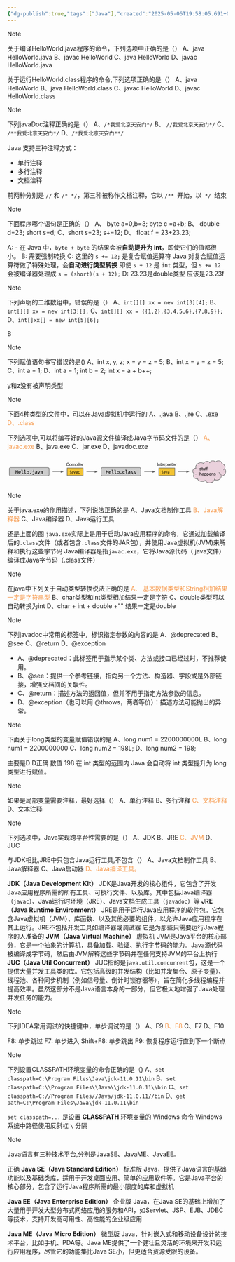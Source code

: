 ```yaml
---
{"dg-publish":true,"tags":["Java"],"created":"2025-05-06T19:58:05.691+08:00","updated":"2025-05-06T21:34:20.468+08:00","permalink":"/high-language/Java/Java基础选择/","dgPassFrontmatter":true,"noteIcon":""}
---
```



> [!note]
> 关于编译HelloWorld.java程序的命令，下列选项中正确的是（）
> A、java HelloWorld.java
> B、javac HelloWorld
> C、java HelloWorld
> D、javac HelloWorld.java
> 
> 关于运行HelloWorld.class程序的命令,下列选项正确的是（）
A、java HelloWorld
B、java HelloWorld.class
C、javac HelloWorld
D、javac HelloWorld.class


> [!note]
> 下列javaDoc注释正确的是（）
> A、`/*我爱北京天安门*/`
> B、 `//我爱北京天安门*/`
> C、 `/**我爱北京天安门*/`
> D、`/*我爱北京天安门**/`
> 

Java 支持三种注释方式：
- 单行注释
- 多行注释
- 文档注释

前两种分别是 `//` 和 `/* */`，第三种被称作文档注释，它以 `/** `开始，以` */ `结束

> [!note]
> 下面程序哪个语句是正确的（） 
> A、 byte a=0,b=3; byte c =a+b; 
> B、 double d=23; short s=d; 
> C、short s=23; s+=12; 
> D、 float f = 23+23.23;

A: - 在 Java 中，`byte + byte` 的结果会被**自动提升为 int**，即使它们的值都很小。
B: 需要强制转换
C: 这里的 `s += 12;` 是复合赋值运算符 Java 对复合赋值运算符做了特殊处理，会**自动进行类型转换** 即使 `s + 12` 是 `int` 类型，但 `s += 12` 会被编译器处理成 `s = (short)(s + 12);`
D: 23.23是double类型 应该是23.23f



> [!note]
> 下列声明的二维数组中，错误的是（）
> A、`int[][] xx = new int[3][4];`
> B、`int[][] xx = new int[3][];`
> C、`int[][] xx = {{1,2},{3,4,5,6},{7,8,9}};`
D、`int[]xx[] = new int[5][6];`

B

> [!note]
> 下列赋值语句书写错误的是()
> A、int x, y, z; x = y = z = 5;
> B、int x = y = z = 5;
> C、int a = 1;
> D、int a = 1; int b = 2; int x = a + b++;

y和z没有被声明类型


> [!note]
> 下面4种类型的文件中，可以在Java虚拟机中运行的
> A、.java
> B、.jre
> C、.exe
> <font color="#f79646">D、.class</font>
> 
> 下列选项中,可以将编写好的Java源文件编译成Java字节码文件的是（）
> <font color="#f79646">A、javac.exe</font>
> B、java.exe
> C、jar.exe
> D、javadoc.exe

<svg id="Layer_1" data-name="Layer 1" xmlns="http://www.w3.org/2000/svg" xmlns:xlink="http://www.w3.org/1999/xlink" viewBox="0 0 960 127"><defs><style>.cls-1,.cls-4{fill:none;}.cls-2{clip-path:url(#clip-path);}.cls-3{fill:#ccc;}.cls-4,.cls-5{stroke:#666;stroke-width:2px;}.cls-4{stroke-linejoin:round;}.cls-5{fill:#666;stroke-miterlimit:10;}.cls-6{fill:#f1c232;}.cls-7{fill:#ead1dc;}.cls-8{fill-opacity:0;}</style><clipPath id="clip-path"><rect class="cls-1" y="-152" width="960" height="540"/></clipPath></defs><title>compilation_figure</title><g class="cls-2"><path class="cls-3" d="M8.76,53.22h0a6,6,0,0,1,6-6H176a6,6,0,0,1,6,6V77.34a6,6,0,0,1-6,6H14.79a6,6,0,0,1-6-6Z"/><path class="cls-4" d="M8.76,53.22h0a6,6,0,0,1,6-6H176a6,6,0,0,1,6,6V77.34a6,6,0,0,1-6,6H14.79a6,6,0,0,1-6-6Z"/><path d="M44.34,59h2V73.82h-2V66.91H38.43v6.91h-2V59h2v6.27h5.91Zm9.27,3.45a4.34,4.34,0,0,1,3.47,1.41,6.32,6.32,0,0,1,1.23,4.27v.69h-8a3.74,3.74,0,0,0,1.14,2.64,4.2,4.2,0,0,0,2.86.89,8.79,8.79,0,0,0,1.8-.16,5,5,0,0,0,1.14-.37l.27,1.69a6.2,6.2,0,0,1-1.3.41,9.31,9.31,0,0,1-2.11.22,6.83,6.83,0,0,1-2.55-.44,5,5,0,0,1-2.89-3,7.32,7.32,0,0,1-.36-2.33,6.71,6.71,0,0,1,.45-2.58A5.53,5.53,0,0,1,50,63.87a4.9,4.9,0,0,1,1.69-1.09A5.33,5.33,0,0,1,53.61,62.41Zm2.69,4.77a3.23,3.23,0,0,0-.75-2.25,2.5,2.5,0,0,0-2-.83,2.89,2.89,0,0,0-1.25.27,3.33,3.33,0,0,0-1,.7,3.15,3.15,0,0,0-.64,1,4.31,4.31,0,0,0-.31,1.13Zm11.2,6.91a4.74,4.74,0,0,1-1.75-.28,2.52,2.52,0,0,1-1.11-.87,3.74,3.74,0,0,1-.58-1.42,11.19,11.19,0,0,1-.16-2V59H60.68V57.31h5.19V69.52A7,7,0,0,0,66,70.9a2.42,2.42,0,0,0,.33.84,1.23,1.23,0,0,0,.56.45,2.63,2.63,0,0,0,.8.11,5,5,0,0,0,1.28-.16,4.11,4.11,0,0,0,1-.37l.28,1.69-.41.19-.62.19a5.41,5.41,0,0,1-.78.17A4.8,4.8,0,0,1,67.5,74.09Zm12,0a4.74,4.74,0,0,1-1.75-.28,2.52,2.52,0,0,1-1.11-.87,3.74,3.74,0,0,1-.58-1.42,11.19,11.19,0,0,1-.16-2V59H72.68V57.31h5.19V69.52A7,7,0,0,0,78,70.9a2.42,2.42,0,0,0,.33.84,1.23,1.23,0,0,0,.56.45,2.63,2.63,0,0,0,.8.11,5,5,0,0,0,1.28-.16,4.11,4.11,0,0,0,1-.37l.28,1.69-.41.19-.62.19a5.41,5.41,0,0,1-.78.17A4.8,4.8,0,0,1,79.5,74.09Zm14.94-5.83a7.24,7.24,0,0,1-.37,2.39,5.52,5.52,0,0,1-1,1.83,4.66,4.66,0,0,1-1.61,1.19,4.93,4.93,0,0,1-2,.42,4.75,4.75,0,0,1-2-.42,4.7,4.7,0,0,1-1.59-1.19,5.52,5.52,0,0,1-1-1.83,7.86,7.86,0,0,1,0-4.8,5.32,5.32,0,0,1,1-1.83,4.7,4.7,0,0,1,1.59-1.19,4.75,4.75,0,0,1,2-.42,4.93,4.93,0,0,1,2,.42A4.66,4.66,0,0,1,93,64a5.32,5.32,0,0,1,1,1.83A7.29,7.29,0,0,1,94.43,68.26Zm-2,0a4.86,4.86,0,0,0-.81-3,2.62,2.62,0,0,0-2.22-1.09,2.57,2.57,0,0,0-2.17,1.09,5.93,5.93,0,0,0,0,5.94,2.57,2.57,0,0,0,2.17,1.09,2.62,2.62,0,0,0,2.22-1.09A4.85,4.85,0,0,0,92.39,68.26Zm10.78,4a1.85,1.85,0,0,1-.48,1.27,1.61,1.61,0,0,1-1.27.55,1.66,1.66,0,0,1-1.31-.55,1.89,1.89,0,0,1-.47-1.27,1.93,1.93,0,0,1,.47-1.3,1.64,1.64,0,0,1,1.31-.56,1.59,1.59,0,0,1,1.27.56A1.89,1.89,0,0,1,103.17,72.29ZM114.78,61a1.5,1.5,0,0,1-1.08-.44,1.55,1.55,0,0,1-.45-1.17,1.52,1.52,0,0,1,.45-1.17,1.57,1.57,0,0,1,2.17,0,1.55,1.55,0,0,1,.44,1.17,1.58,1.58,0,0,1-.44,1.17A1.48,1.48,0,0,1,114.78,61Zm-4.66,3.38V62.68h6.48v11a5.14,5.14,0,0,1-.33,2A3.54,3.54,0,0,1,115.4,77a3.14,3.14,0,0,1-1.23.72,5,5,0,0,1-1.5.22,9.39,9.39,0,0,1-1.84-.19,6.6,6.6,0,0,1-1.73-.61l.59-1.67a8.81,8.81,0,0,0,1.34.48,5.27,5.27,0,0,0,1.41.2,2.45,2.45,0,0,0,1.58-.5,2.3,2.3,0,0,0,.63-1.89V64.34Zm15.39,8.06q.73,0,1.33,0t1-.11V68.93a4.61,4.61,0,0,0-.92-.19,8.06,8.06,0,0,0-1.14-.08,6.19,6.19,0,0,0-1.08.09,2.83,2.83,0,0,0-.94.3,1.85,1.85,0,0,0-.67.56,1.36,1.36,0,0,0-.27.86,1.6,1.6,0,0,0,.73,1.52A4.11,4.11,0,0,0,125.51,72.4Zm-.2-10a6.08,6.08,0,0,1,2.09.31,3.54,3.54,0,0,1,1.39.88,3,3,0,0,1,.75,1.34,6.36,6.36,0,0,1,.22,1.72v7l-1.84.28a15.71,15.71,0,0,1-2.34.17,10.11,10.11,0,0,1-1.78-.16,4.69,4.69,0,0,1-1.53-.55,3.1,3.1,0,0,1-1.08-1.09,3.52,3.52,0,0,1-.41-1.78,2.92,2.92,0,0,1,.42-1.61,3.33,3.33,0,0,1,1.08-1.08,4.55,4.55,0,0,1,1.5-.58,8.11,8.11,0,0,1,1.73-.19,10,10,0,0,1,2.3.27v-.56a4.25,4.25,0,0,0-.11-1,2.12,2.12,0,0,0-.41-.84,2,2,0,0,0-.81-.61,3.23,3.23,0,0,0-1.33-.23,10.33,10.33,0,0,0-1.81.14,6.94,6.94,0,0,0-1.17.3l-.23-1.64a5.41,5.41,0,0,1,1.34-.33A12.56,12.56,0,0,1,125.31,62.41Zm17.36.27q-.44,1.56-1,3.06t-1.12,2.94q-.58,1.42-1.19,2.72t-1.14,2.42h-1.8q-1.14-2.25-2.3-5.12t-2-6h2.16q.3,1.06.66,2.23t.78,2.36q.42,1.17.83,2.27t.83,2q.42-.86.86-2t.87-2.27q.44-1.19.83-2.36t.69-2.23Zm6.84,9.72q.73,0,1.33,0t1-.11V68.93a4.61,4.61,0,0,0-.92-.19,8.06,8.06,0,0,0-1.14-.08,6.19,6.19,0,0,0-1.08.09,2.83,2.83,0,0,0-.94.3,1.85,1.85,0,0,0-.67.56,1.36,1.36,0,0,0-.27.86,1.6,1.6,0,0,0,.73,1.52A4.11,4.11,0,0,0,149.51,72.4Zm-.2-10a6.08,6.08,0,0,1,2.09.31,3.54,3.54,0,0,1,1.39.88,3,3,0,0,1,.75,1.34,6.36,6.36,0,0,1,.22,1.72v7l-1.84.28a15.71,15.71,0,0,1-2.34.17,10.11,10.11,0,0,1-1.78-.16,4.69,4.69,0,0,1-1.53-.55,3.1,3.1,0,0,1-1.08-1.09,3.52,3.52,0,0,1-.41-1.78,2.92,2.92,0,0,1,.42-1.61,3.33,3.33,0,0,1,1.08-1.08,4.55,4.55,0,0,1,1.5-.58,8.11,8.11,0,0,1,1.73-.19,10,10,0,0,1,2.3.27v-.56a4.25,4.25,0,0,0-.11-1,2.12,2.12,0,0,0-.41-.84,2,2,0,0,0-.81-.61,3.23,3.23,0,0,0-1.33-.23,10.33,10.33,0,0,0-1.81.14,6.94,6.94,0,0,0-1.17.3l-.23-1.64a5.41,5.41,0,0,1,1.34-.33A12.56,12.56,0,0,1,149.31,62.41Z"/><path class="cls-3" d="M408.46,53.22h0a6,6,0,0,1,6-6h161.2a6,6,0,0,1,6,6V77.34a6,6,0,0,1-6,6H414.49a6,6,0,0,1-6-6Z"/><path class="cls-4" d="M408.46,53.22h0a6,6,0,0,1,6-6h161.2a6,6,0,0,1,6,6V77.34a6,6,0,0,1-6,6H414.49a6,6,0,0,1-6-6Z"/><path d="M438,59h2V73.82h-2V66.91h-5.91v6.91h-2V59h2v6.27H438Zm9.27,3.45a4.34,4.34,0,0,1,3.47,1.41A6.32,6.32,0,0,1,452,68.09v.69h-8a3.74,3.74,0,0,0,1.14,2.64,4.2,4.2,0,0,0,2.86.89,8.79,8.79,0,0,0,1.8-.16,5,5,0,0,0,1.14-.37l.27,1.69a6.2,6.2,0,0,1-1.3.41,9.31,9.31,0,0,1-2.11.22,6.83,6.83,0,0,1-2.55-.44,5,5,0,0,1-2.89-3,7.32,7.32,0,0,1-.36-2.33,6.71,6.71,0,0,1,.45-2.58,5.53,5.53,0,0,1,1.2-1.83,4.9,4.9,0,0,1,1.69-1.09A5.33,5.33,0,0,1,447.31,62.41ZM450,67.18a3.23,3.23,0,0,0-.75-2.25,2.5,2.5,0,0,0-2-.83,2.89,2.89,0,0,0-1.25.27,3.33,3.33,0,0,0-1,.7,3.15,3.15,0,0,0-.64,1,4.31,4.31,0,0,0-.31,1.13Zm11.2,6.91a4.74,4.74,0,0,1-1.75-.28,2.52,2.52,0,0,1-1.11-.87,3.74,3.74,0,0,1-.58-1.42,11.2,11.2,0,0,1-.16-2V59h-3.22V57.31h5.19V69.52a7,7,0,0,0,.11,1.38,2.42,2.42,0,0,0,.33.84,1.23,1.23,0,0,0,.56.45,2.63,2.63,0,0,0,.8.11,5,5,0,0,0,1.28-.16,4.11,4.11,0,0,0,1-.37l.28,1.69-.41.19-.62.19a5.41,5.41,0,0,1-.78.17A4.8,4.8,0,0,1,461.2,74.09Zm12,0a4.74,4.74,0,0,1-1.75-.28,2.52,2.52,0,0,1-1.11-.87,3.74,3.74,0,0,1-.58-1.42,11.19,11.19,0,0,1-.16-2V59h-3.22V57.31h5.19V69.52a7,7,0,0,0,.11,1.38,2.42,2.42,0,0,0,.33.84,1.23,1.23,0,0,0,.56.45,2.63,2.63,0,0,0,.8.11,5,5,0,0,0,1.28-.16,4.11,4.11,0,0,0,1-.37l.28,1.69-.41.19-.62.19a5.41,5.41,0,0,1-.78.17A4.8,4.8,0,0,1,473.2,74.09Zm14.94-5.83a7.24,7.24,0,0,1-.37,2.39,5.52,5.52,0,0,1-1,1.83,4.66,4.66,0,0,1-1.61,1.19,4.93,4.93,0,0,1-2,.42,4.75,4.75,0,0,1-2-.42,4.7,4.7,0,0,1-1.59-1.19,5.52,5.52,0,0,1-1-1.83,7.86,7.86,0,0,1,0-4.8,5.32,5.32,0,0,1,1-1.83,4.7,4.7,0,0,1,1.59-1.19,4.75,4.75,0,0,1,2-.42,4.93,4.93,0,0,1,2,.42A4.66,4.66,0,0,1,486.71,64a5.32,5.32,0,0,1,1,1.83A7.29,7.29,0,0,1,488.14,68.26Zm-2,0a4.86,4.86,0,0,0-.81-3,2.62,2.62,0,0,0-2.22-1.09,2.57,2.57,0,0,0-2.17,1.09,5.93,5.93,0,0,0,0,5.94,2.57,2.57,0,0,0,2.17,1.09,2.62,2.62,0,0,0,2.22-1.09A4.85,4.85,0,0,0,486.09,68.26Zm10.78,4a1.85,1.85,0,0,1-.48,1.27,1.61,1.61,0,0,1-1.27.55,1.66,1.66,0,0,1-1.31-.55,1.89,1.89,0,0,1-.47-1.27,1.93,1.93,0,0,1,.47-1.3,1.64,1.64,0,0,1,1.31-.56,1.59,1.59,0,0,1,1.27.56A1.89,1.89,0,0,1,496.87,72.29Zm5.39-4a6.41,6.41,0,0,1,.48-2.61,5.05,5.05,0,0,1,1.31-1.83,5.47,5.47,0,0,1,2-1.06,7.81,7.81,0,0,1,2.39-.36,11.94,11.94,0,0,1,1.63.11,9.7,9.7,0,0,1,1.72.41l-.45,1.7a6.37,6.37,0,0,0-1.45-.37,11.22,11.22,0,0,0-1.33-.08,5.58,5.58,0,0,0-1.64.23,3.36,3.36,0,0,0-1.33.72,3.49,3.49,0,0,0-.91,1.27,5.51,5.51,0,0,0,0,3.7,3.39,3.39,0,0,0,.88,1.25,3.63,3.63,0,0,0,1.34.72,6.24,6.24,0,0,0,1.77.23,13.31,13.31,0,0,0,1.47-.08,8.1,8.1,0,0,0,1.55-.37l.3,1.66a8.33,8.33,0,0,1-1.72.44,11.53,11.53,0,0,1-1.86.14,7.77,7.77,0,0,1-2.47-.37,5.54,5.54,0,0,1-1.92-1.09,5,5,0,0,1-1.25-1.81A6.78,6.78,0,0,1,502.26,68.27Zm18.94,5.81a4.74,4.74,0,0,1-1.75-.28,2.52,2.52,0,0,1-1.11-.87,3.74,3.74,0,0,1-.58-1.42,11.19,11.19,0,0,1-.16-2V59h-3.22V57.31h5.19V69.52a7,7,0,0,0,.11,1.38,2.42,2.42,0,0,0,.33.84,1.23,1.23,0,0,0,.56.45,2.63,2.63,0,0,0,.8.11,5,5,0,0,0,1.28-.16,4.11,4.11,0,0,0,1-.37l.28,1.69-.41.19-.62.19a5.41,5.41,0,0,1-.78.17A4.8,4.8,0,0,1,521.2,74.09Zm10-1.69q.73,0,1.33,0t1-.11V68.93a4.61,4.61,0,0,0-.92-.19,8.06,8.06,0,0,0-1.14-.08,6.19,6.19,0,0,0-1.08.09,2.83,2.83,0,0,0-.94.3,1.85,1.85,0,0,0-.67.56,1.36,1.36,0,0,0-.27.86,1.6,1.6,0,0,0,.73,1.52A4.11,4.11,0,0,0,531.21,72.4Zm-.2-10a6.08,6.08,0,0,1,2.09.31,3.54,3.54,0,0,1,1.39.88,3,3,0,0,1,.75,1.34,6.36,6.36,0,0,1,.22,1.72v7l-1.84.28a15.71,15.71,0,0,1-2.34.17,10.11,10.11,0,0,1-1.78-.16,4.69,4.69,0,0,1-1.53-.55,3.1,3.1,0,0,1-1.08-1.09,3.52,3.52,0,0,1-.41-1.78,2.92,2.92,0,0,1,.42-1.61A3.33,3.33,0,0,1,528,67.82a4.55,4.55,0,0,1,1.5-.58,8.11,8.11,0,0,1,1.73-.19,10,10,0,0,1,2.3.27v-.56a4.25,4.25,0,0,0-.11-1,2.12,2.12,0,0,0-.41-.84,2,2,0,0,0-.81-.61,3.23,3.23,0,0,0-1.33-.23,10.33,10.33,0,0,0-1.81.14,6.94,6.94,0,0,0-1.17.3l-.23-1.64a5.41,5.41,0,0,1,1.34-.33A12.56,12.56,0,0,1,531,62.41ZM545.51,71a1.17,1.17,0,0,0-.5-1,4.49,4.49,0,0,0-1.22-.67q-.73-.3-1.59-.56a9.19,9.19,0,0,1-1.59-.69,4.34,4.34,0,0,1-1.23-1,2.43,2.43,0,0,1-.48-1.56A2.81,2.81,0,0,1,540,63.32a5.31,5.31,0,0,1,3.42-.91,13.05,13.05,0,0,1,1.88.14,9.56,9.56,0,0,1,1.67.34l-.36,1.78a3.86,3.86,0,0,0-.53-.2,5.49,5.49,0,0,0-.77-.19,7.48,7.48,0,0,0-.92-.14q-.48,0-.94,0-2.59,0-2.59,1.42a1,1,0,0,0,.48.84,6.46,6.46,0,0,0,1.23.64l1.61.59a9,9,0,0,1,1.61.73,4.15,4.15,0,0,1,1.23,1,2.36,2.36,0,0,1,.5,1.55,2.69,2.69,0,0,1-1.19,2.34,6.55,6.55,0,0,1-3.72.83,10.28,10.28,0,0,1-2.11-.2,9.07,9.07,0,0,1-1.83-.56l.39-1.8a12.21,12.21,0,0,0,1.77.63,7.56,7.56,0,0,0,2,.25Q545.51,72.4,545.51,71Zm12,0a1.17,1.17,0,0,0-.5-1,4.48,4.48,0,0,0-1.22-.67q-.73-.3-1.59-.56a9.19,9.19,0,0,1-1.59-.69,4.34,4.34,0,0,1-1.23-1,2.43,2.43,0,0,1-.48-1.56A2.81,2.81,0,0,1,552,63.32a5.31,5.31,0,0,1,3.42-.91,13.05,13.05,0,0,1,1.88.14,9.56,9.56,0,0,1,1.67.34l-.36,1.78a3.86,3.86,0,0,0-.53-.2,5.49,5.49,0,0,0-.77-.19,7.48,7.48,0,0,0-.92-.14q-.48,0-.94,0-2.59,0-2.59,1.42a1,1,0,0,0,.48.84,6.46,6.46,0,0,0,1.23.64l1.61.59a9,9,0,0,1,1.61.73,4.15,4.15,0,0,1,1.23,1,2.36,2.36,0,0,1,.5,1.55,2.69,2.69,0,0,1-1.19,2.34,6.55,6.55,0,0,1-3.72.83,10.28,10.28,0,0,1-2.11-.2,9.07,9.07,0,0,1-1.83-.56l.39-1.8a12.21,12.21,0,0,0,1.77.63,7.56,7.56,0,0,0,2,.25Q557.51,72.4,557.51,71Z"/><path class="cls-4" d="M197,65.28h36.57"/><path class="cls-5" d="M233.59,68.58l9.08-3.3L233.59,62Z"/><path class="cls-6" d="M260.59,49.14h69.29V81.42H260.59Z"/><path class="cls-4" d="M260.59,49.14h69.29V81.42H260.59Z"/><path d="M275.45,62a1.2,1.2,0,0,1-.86-.34,1.22,1.22,0,0,1-.36-.92,1.24,1.24,0,0,1,.36-.94,1.2,1.2,0,0,1,.86-.34,1.15,1.15,0,0,1,.84.34,1.24,1.24,0,0,1,.36.94,1.22,1.22,0,0,1-.36.92A1.15,1.15,0,0,1,275.45,62Zm-3.69,2.69V63.39h5.13v8.72a4,4,0,0,1-.27,1.55,2.64,2.64,0,0,1-.69,1,2.42,2.42,0,0,1-1,.58,3.89,3.89,0,0,1-1.17.17,7,7,0,0,1-1.47-.16,6.3,6.3,0,0,1-1.37-.47l.48-1.34a5.61,5.61,0,0,0,1,.39,3.89,3.89,0,0,0,1.11.17,1.93,1.93,0,0,0,1.25-.39,1.85,1.85,0,0,0,.5-1.52V64.7Zm12,6.38q.59,0,1,0l.78-.09V68.33a4.19,4.19,0,0,0-.73-.14,6.2,6.2,0,0,0-.91-.06,5.86,5.86,0,0,0-.86.06,2.34,2.34,0,0,0-.73.23,1.5,1.5,0,0,0-.53.45,1.1,1.1,0,0,0-.2.69,1.25,1.25,0,0,0,.58,1.19A3.17,3.17,0,0,0,283.76,71.08Zm-.16-7.91a4.83,4.83,0,0,1,1.67.25,2.75,2.75,0,0,1,1.08.69,2.43,2.43,0,0,1,.59,1.06,5.18,5.18,0,0,1,.17,1.38V72l-1.45.22a11.8,11.8,0,0,1-1.84.14,7.84,7.84,0,0,1-1.41-.12,3.45,3.45,0,0,1-1.22-.42,2.56,2.56,0,0,1-.86-.87,2.81,2.81,0,0,1-.31-1.41,2.31,2.31,0,0,1,.33-1.27,2.66,2.66,0,0,1,.84-.86,3.72,3.72,0,0,1,1.2-.47,6.62,6.62,0,0,1,1.36-.14,8.2,8.2,0,0,1,1.83.2v-.44a3,3,0,0,0-.09-.75,1.5,1.5,0,0,0-.33-.67,1.52,1.52,0,0,0-.64-.48,2.51,2.51,0,0,0-1-.19,8.14,8.14,0,0,0-1.42.11,7.11,7.11,0,0,0-.94.22l-.19-1.28a4.09,4.09,0,0,1,1.08-.27A9.7,9.7,0,0,1,283.61,63.17Zm13.58.22q-.34,1.23-.78,2.42t-.91,2.33q-.45,1.13-.92,2.16t-.91,1.91h-1.44q-.89-1.78-1.81-4.06a49.82,49.82,0,0,1-1.61-4.75h1.72q.23.83.52,1.77t.63,1.86q.33.94.66,1.8t.66,1.55q.31-.69.66-1.55t.7-1.8q.34-.94.66-1.86t.55-1.77Zm5.23,7.69q.59,0,1,0l.78-.09V68.33a4.19,4.19,0,0,0-.73-.14,6.2,6.2,0,0,0-.91-.06,5.86,5.86,0,0,0-.86.06,2.34,2.34,0,0,0-.73.23,1.5,1.5,0,0,0-.53.45,1.1,1.1,0,0,0-.2.69,1.25,1.25,0,0,0,.58,1.19A3.17,3.17,0,0,0,302.42,71.08Zm-.16-7.91a4.83,4.83,0,0,1,1.67.25,2.75,2.75,0,0,1,1.08.69,2.43,2.43,0,0,1,.59,1.06,5.18,5.18,0,0,1,.17,1.38V72l-1.45.22a11.8,11.8,0,0,1-1.84.14,7.84,7.84,0,0,1-1.41-.12,3.45,3.45,0,0,1-1.22-.42A2.56,2.56,0,0,1,299,71a2.81,2.81,0,0,1-.31-1.41,2.31,2.31,0,0,1,.33-1.27,2.66,2.66,0,0,1,.84-.86,3.72,3.72,0,0,1,1.2-.47,6.62,6.62,0,0,1,1.36-.14,8.2,8.2,0,0,1,1.83.2v-.44a3,3,0,0,0-.09-.75,1.5,1.5,0,0,0-.33-.67,1.52,1.52,0,0,0-.64-.48,2.51,2.51,0,0,0-1-.19,8.14,8.14,0,0,0-1.42.11,7.11,7.11,0,0,0-.94.22l-.19-1.28a4.09,4.09,0,0,1,1.08-.27A9.7,9.7,0,0,1,302.26,63.17Zm5.58,4.64a5.14,5.14,0,0,1,.38-2.06,3.86,3.86,0,0,1,1-1.44,4.42,4.42,0,0,1,1.55-.86,6.3,6.3,0,0,1,1.91-.28,8.84,8.84,0,0,1,1.28.09,7.22,7.22,0,0,1,1.36.31L315,64.92a5.46,5.46,0,0,0-1.16-.28,7,7,0,0,0-1-.08,4.39,4.39,0,0,0-1.3.19,2.75,2.75,0,0,0-1.06.56,2.81,2.81,0,0,0-.7,1,4.27,4.27,0,0,0,0,2.92,2.7,2.7,0,0,0,.69,1,2.91,2.91,0,0,0,1.08.58,4.83,4.83,0,0,0,1.39.19,10.19,10.19,0,0,0,1.16-.06,5.69,5.69,0,0,0,1.23-.3l.22,1.31a6.06,6.06,0,0,1-1.34.34,9.46,9.46,0,0,1-1.48.11,6.46,6.46,0,0,1-2-.28,4.42,4.42,0,0,1-1.52-.86,4.06,4.06,0,0,1-1-1.44A5.49,5.49,0,0,1,307.84,67.81Z"/><path class="cls-4" d="M344.89,65.28h36.57"/><path class="cls-5" d="M381.46,68.58l9.08-3.3L381.46,62Z"/><path class="cls-4" d="M596.72,65.28h36.57"/><path class="cls-5" d="M633.29,68.58l9.08-3.3L633.29,62Z"/><path class="cls-6" d="M660.3,49.14h69.29V81.42H660.3Z"/><path class="cls-4" d="M660.3,49.14h69.29V81.42H660.3Z"/><path d="M675.15,62a1.2,1.2,0,0,1-.86-.34,1.22,1.22,0,0,1-.36-.92,1.24,1.24,0,0,1,.36-.94,1.2,1.2,0,0,1,.86-.34,1.15,1.15,0,0,1,.84.34,1.24,1.24,0,0,1,.36.94,1.22,1.22,0,0,1-.36.92A1.15,1.15,0,0,1,675.15,62Zm-3.69,2.69V63.39h5.13v8.72a4,4,0,0,1-.27,1.55,2.64,2.64,0,0,1-.69,1,2.42,2.42,0,0,1-1,.58,3.89,3.89,0,0,1-1.17.17,7,7,0,0,1-1.47-.16,6.3,6.3,0,0,1-1.37-.47l.48-1.34a5.61,5.61,0,0,0,1,.39,3.89,3.89,0,0,0,1.11.17,1.93,1.93,0,0,0,1.25-.39,1.85,1.85,0,0,0,.5-1.52V64.7Zm12,6.38q.59,0,1,0l.78-.09V68.33a4.19,4.19,0,0,0-.73-.14,6.2,6.2,0,0,0-.91-.06,5.86,5.86,0,0,0-.86.06,2.34,2.34,0,0,0-.73.23,1.5,1.5,0,0,0-.53.45,1.1,1.1,0,0,0-.2.69,1.25,1.25,0,0,0,.58,1.19A3.17,3.17,0,0,0,683.47,71.08Zm-.16-7.91a4.83,4.83,0,0,1,1.67.25,2.75,2.75,0,0,1,1.08.69,2.43,2.43,0,0,1,.59,1.06,5.18,5.18,0,0,1,.17,1.38V72l-1.45.22a11.8,11.8,0,0,1-1.84.14,7.84,7.84,0,0,1-1.41-.12,3.45,3.45,0,0,1-1.22-.42A2.56,2.56,0,0,1,680,71a2.81,2.81,0,0,1-.31-1.41,2.31,2.31,0,0,1,.33-1.27,2.66,2.66,0,0,1,.84-.86,3.72,3.72,0,0,1,1.2-.47,6.62,6.62,0,0,1,1.36-.14,8.2,8.2,0,0,1,1.83.2v-.44a3,3,0,0,0-.09-.75,1.5,1.5,0,0,0-.33-.67,1.52,1.52,0,0,0-.64-.48,2.51,2.51,0,0,0-1-.19,8.14,8.14,0,0,0-1.42.11,7.11,7.11,0,0,0-.94.22l-.19-1.28a4.09,4.09,0,0,1,1.08-.27A9.7,9.7,0,0,1,683.31,63.17Zm13.58.22q-.34,1.23-.78,2.42t-.91,2.33q-.45,1.13-.92,2.16t-.91,1.91h-1.44q-.89-1.78-1.81-4.06a49.82,49.82,0,0,1-1.61-4.75h1.72q.23.83.52,1.77t.63,1.86q.33.94.66,1.8t.66,1.55q.31-.69.66-1.55T694,67q.34-.94.66-1.86t.55-1.77Zm5.23,7.69q.59,0,1,0L704,71V68.33a4.19,4.19,0,0,0-.73-.14,6.2,6.2,0,0,0-.91-.06,5.86,5.86,0,0,0-.86.06,2.34,2.34,0,0,0-.73.23,1.5,1.5,0,0,0-.53.45,1.1,1.1,0,0,0-.2.69,1.25,1.25,0,0,0,.58,1.19A3.17,3.17,0,0,0,702.12,71.08ZM702,63.17a4.83,4.83,0,0,1,1.67.25,2.75,2.75,0,0,1,1.08.69,2.43,2.43,0,0,1,.59,1.06,5.18,5.18,0,0,1,.17,1.38V72l-1.45.22a11.8,11.8,0,0,1-1.84.14,7.84,7.84,0,0,1-1.41-.12,3.45,3.45,0,0,1-1.22-.42,2.56,2.56,0,0,1-.86-.87,2.81,2.81,0,0,1-.31-1.41,2.31,2.31,0,0,1,.33-1.27,2.66,2.66,0,0,1,.84-.86,3.72,3.72,0,0,1,1.2-.47,6.62,6.62,0,0,1,1.36-.14A8.2,8.2,0,0,1,704,67v-.44a3,3,0,0,0-.09-.75,1.5,1.5,0,0,0-.33-.67,1.52,1.52,0,0,0-.64-.48,2.51,2.51,0,0,0-1-.19,8.14,8.14,0,0,0-1.42.11,7.11,7.11,0,0,0-.94.22l-.19-1.28a4.09,4.09,0,0,1,1.08-.27A9.7,9.7,0,0,1,702,63.17Z"/><path class="cls-4" d="M744.59,65.28h36.57"/><path class="cls-5" d="M781.16,68.58l9.08-3.3L781.16,62Z"/><path class="cls-7" d="M821.08,49.21h0c-1.15-7.74,2.63-15.41,9.76-19.75a24.18,24.18,0,0,1,23.71-.63h0a17.68,17.68,0,0,1,12.92-8.39,18.73,18.73,0,0,1,15.07,4.45h0a14.52,14.52,0,0,1,11.57-7.26A15.08,15.08,0,0,1,907,22.79h0a17.06,17.06,0,0,1,16.45-4.68,15.27,15.27,0,0,1,11.66,11.56h0a17.38,17.38,0,0,1,11.26,8.57,14.92,14.92,0,0,1,.33,13.4h0a19,19,0,0,1,3,20.21A22.21,22.21,0,0,1,932,84.4a17.33,17.33,0,0,1-9.93,15.18,20.75,20.75,0,0,1-19.37-.49c-2.51,7.58-9.56,13.16-18.11,14.32a23.24,23.24,0,0,1-21.88-8.87,27.6,27.6,0,0,1-19.61,2.59,25.41,25.41,0,0,1-15.75-11h0A14.81,14.81,0,0,1,812.82,89a12.26,12.26,0,0,1,2.35-14.92h0a12.82,12.82,0,0,1-6.79-14.2c1.32-5.58,6.4-9.76,12.59-10.34Z"/><path class="cls-8" d="M815.16,74.06h0a15.44,15.44,0,0,0,8.39,1.77m3.84,20.28a15.6,15.6,0,0,0,3.67-.85m31.69,9.28a19.94,19.94,0,0,1-2.21-3.87m42.21-1.58h0a19,19,0,0,0,.88-4.24M932,84.4c.06-6.74-4.13-12.91-10.77-15.86m25.39-16.91a16.34,16.34,0,0,1-4.8,5.95m-6.8-27.91h0a13.39,13.39,0,0,1,.25,2.81M907,22.79h0a14.53,14.53,0,0,0-2.46,3.58m-22-1.47h0A12.48,12.48,0,0,0,881.35,28m-26.8.84h0a22.28,22.28,0,0,1,4.31,3M821.08,49.21h0a18.9,18.9,0,0,0,.75,3.15"/><path class="cls-4" d="M821.08,49.21h0c-1.15-7.74,2.63-15.41,9.76-19.75a24.18,24.18,0,0,1,23.71-.63h0a17.68,17.68,0,0,1,12.92-8.39,18.73,18.73,0,0,1,15.07,4.45h0a14.52,14.52,0,0,1,11.57-7.26A15.08,15.08,0,0,1,907,22.79h0a17.06,17.06,0,0,1,16.45-4.68,15.27,15.27,0,0,1,11.66,11.56h0a17.38,17.38,0,0,1,11.26,8.57,14.92,14.92,0,0,1,.33,13.4h0a19,19,0,0,1,3,20.21A22.21,22.21,0,0,1,932,84.4a17.33,17.33,0,0,1-9.93,15.18,20.75,20.75,0,0,1-19.37-.49c-2.51,7.58-9.56,13.16-18.11,14.32a23.24,23.24,0,0,1-21.88-8.87,27.6,27.6,0,0,1-19.61,2.59,25.41,25.41,0,0,1-15.75-11h0A14.81,14.81,0,0,1,812.82,89a12.26,12.26,0,0,1,2.35-14.92h0a12.82,12.82,0,0,1-6.79-14.2c1.32-5.58,6.4-9.76,12.59-10.34Z"/><path class="cls-4" d="M815.16,74.06h0a15.44,15.44,0,0,0,8.39,1.77m3.84,20.28a15.6,15.6,0,0,0,3.67-.85m31.69,9.28a19.94,19.94,0,0,1-2.21-3.87m42.21-1.58h0a19,19,0,0,0,.88-4.24M932,84.4c.06-6.74-4.13-12.91-10.77-15.86m25.39-16.91a16.34,16.34,0,0,1-4.8,5.95m-6.8-27.91h0a13.39,13.39,0,0,1,.25,2.81M907,22.79h0a14.53,14.53,0,0,0-2.46,3.58m-22-1.47h0A12.48,12.48,0,0,0,881.35,28m-26.8.84h0a22.28,22.28,0,0,1,4.31,3M821.08,49.21h0a18.9,18.9,0,0,0,.75,3.15"/><path d="M837.46,56l1.66-.27a2.35,2.35,0,0,0,.77,1.53,2.77,2.77,0,0,0,1.78.52,2.58,2.58,0,0,0,1.7-.47,1.39,1.39,0,0,0,.56-1.09,1,1,0,0,0-.48-.89,7.45,7.45,0,0,0-1.7-.56,17.27,17.27,0,0,1-2.56-.8A2.54,2.54,0,0,1,838,50.52a2.87,2.87,0,0,1,.83-.94,3.62,3.62,0,0,1,1.06-.48,4.94,4.94,0,0,1,1.44-.2,5.58,5.58,0,0,1,2,.34,2.64,2.64,0,0,1,1.28.91,3.42,3.42,0,0,1,.58,1.52l-1.62.22a1.73,1.73,0,0,0-.66-1.17,2.3,2.3,0,0,0-1.5-.44,2.65,2.65,0,0,0-1.64.39,1.09,1.09,0,0,0-.48.88,1,1,0,0,0,.2.59,1.45,1.45,0,0,0,.64.44q.25.09,1.47.44a21.27,21.27,0,0,1,2.47.77,2.37,2.37,0,0,1,1.5,2.31,2.86,2.86,0,0,1-.48,1.58,3.15,3.15,0,0,1-1.41,1.14,5.28,5.28,0,0,1-2.08.39,4.68,4.68,0,0,1-2.94-.8A3.73,3.73,0,0,1,837.46,56Zm13.66,1.44.23,1.48a6.52,6.52,0,0,1-1.27.14,2.9,2.9,0,0,1-1.41-.28,1.67,1.67,0,0,1-.7-.75,6.07,6.07,0,0,1-.2-2V50.43h-1.23V49.12h1.23V46.68l1.66-1v3.44h1.69v1.31h-1.69v5.75a3.28,3.28,0,0,0,.08.92.75.75,0,0,0,.3.33,1.11,1.11,0,0,0,.58.13A4.76,4.76,0,0,0,851.12,57.48Zm8,1.5V57.52A3.59,3.59,0,0,1,856,59.2a4.08,4.08,0,0,1-1.62-.33,2.85,2.85,0,0,1-1.12-.84,3.25,3.25,0,0,1-.52-1.23,9.34,9.34,0,0,1-.09-1.56V49.12h1.67v5.47a10.6,10.6,0,0,0,.09,1.77,1.72,1.72,0,0,0,.67,1,2.09,2.09,0,0,0,1.27.38,2.79,2.79,0,0,0,1.41-.37,2.13,2.13,0,0,0,.92-1,5.21,5.21,0,0,0,.28-1.94V49.12h1.67V59Zm4.33,0V50.43h-1.48V49.12h1.48v-1a4.68,4.68,0,0,1,.17-1.47,2,2,0,0,1,.84-1,3,3,0,0,1,1.7-.41,8.8,8.8,0,0,1,1.56.16l-.25,1.47a5.51,5.51,0,0,0-1-.09,1.45,1.45,0,0,0-1.08.33,1.72,1.72,0,0,0-.31,1.2v.91H867v1.31h-1.92V59Zm5.18,0V50.43h-1.48V49.12h1.48v-1a4.69,4.69,0,0,1,.17-1.47,2,2,0,0,1,.84-1,3.05,3.05,0,0,1,1.7-.41,8.8,8.8,0,0,1,1.56.16l-.25,1.47a5.51,5.51,0,0,0-1-.09,1.45,1.45,0,0,0-1.08.33,1.72,1.72,0,0,0-.31,1.2v.91h1.92v1.31h-1.92V59Z"/><path d="M838.13,81V67.38h1.67v4.88a3.73,3.73,0,0,1,3-1.36,3.87,3.87,0,0,1,1.89.44,2.46,2.46,0,0,1,1.16,1.19,5.34,5.34,0,0,1,.36,2.2V81h-1.67V74.73a2.53,2.53,0,0,0-.55-1.81,2,2,0,0,0-1.53-.58,2.7,2.7,0,0,0-1.41.39,2.15,2.15,0,0,0-.92,1,4.72,4.72,0,0,0-.28,1.81V81Zm16.81-1.22a6.32,6.32,0,0,1-1.8,1.13,5.35,5.35,0,0,1-1.84.31,3.61,3.61,0,0,1-2.48-.78,2.63,2.63,0,0,1-.87-2,2.72,2.72,0,0,1,1.19-2.28,4.09,4.09,0,0,1,1.2-.55,10,10,0,0,1,1.48-.25,16,16,0,0,0,3-.58v-.44a1.86,1.86,0,0,0-.47-1.44,2.81,2.81,0,0,0-1.91-.56,3,3,0,0,0-1.73.41,2.48,2.48,0,0,0-.83,1.47l-1.64-.23a4.2,4.2,0,0,1,.73-1.69,3.24,3.24,0,0,1,1.47-1,6.45,6.45,0,0,1,2.25-.36,5.87,5.87,0,0,1,2,.3,2.72,2.72,0,0,1,1.16.75,2.56,2.56,0,0,1,.52,1.14,8.27,8.27,0,0,1,.09,1.53v2.23a27.12,27.12,0,0,0,.09,3A3.56,3.56,0,0,0,857,81h-1.75A3.28,3.28,0,0,1,854.95,79.76ZM854.81,76a13,13,0,0,1-2.73.63,6,6,0,0,0-1.45.33,1.48,1.48,0,0,0-.66.55,1.43,1.43,0,0,0-.23.8,1.46,1.46,0,0,0,.5,1.13,2.23,2.23,0,0,0,1.48.44,3.45,3.45,0,0,0,1.72-.42,2.75,2.75,0,0,0,1.11-1.16,4.14,4.14,0,0,0,.27-1.67Zm4.08,8.72V71.12h1.53V72.4a3.71,3.71,0,0,1,1.2-1.12,3.38,3.38,0,0,1,1.64-.37,3.86,3.86,0,0,1,3.69,2.48,7,7,0,0,1,0,5.33,4.1,4.1,0,0,1-1.58,1.84,4.05,4.05,0,0,1-2.17.64,3.28,3.28,0,0,1-1.52-.34,3.5,3.5,0,0,1-1.08-.89v4.8Zm1.52-8.66a4.3,4.3,0,0,0,.77,2.81,2.38,2.38,0,0,0,3.77,0,4.45,4.45,0,0,0,.8-2.92,4.31,4.31,0,0,0-.78-2.81,2.31,2.31,0,0,0-1.84-.94,2.42,2.42,0,0,0-1.89,1A4.49,4.49,0,0,0,860.4,76.1Zm8.86,8.66V71.12h1.53V72.4a3.7,3.7,0,0,1,1.2-1.12,3.38,3.38,0,0,1,1.64-.37,3.86,3.86,0,0,1,3.69,2.48,7,7,0,0,1,0,5.33,4.1,4.1,0,0,1-1.58,1.84,4.05,4.05,0,0,1-2.17.64,3.28,3.28,0,0,1-1.52-.34,3.5,3.5,0,0,1-1.08-.89v4.8Zm1.52-8.66a4.3,4.3,0,0,0,.77,2.81,2.38,2.38,0,0,0,3.77,0,4.45,4.45,0,0,0,.8-2.92,4.31,4.31,0,0,0-.78-2.81,2.31,2.31,0,0,0-1.84-.94,2.42,2.42,0,0,0-1.89,1A4.49,4.49,0,0,0,870.78,76.1Zm15.61,1.7,1.72.22a4.23,4.23,0,0,1-1.52,2.34,5.12,5.12,0,0,1-6.23-.5,5.2,5.2,0,0,1-1.27-3.73,5.49,5.49,0,0,1,1.27-3.86,4.34,4.34,0,0,1,3.33-1.37,4.22,4.22,0,0,1,3.23,1.34,5.37,5.37,0,0,1,1.25,3.8q0,.14,0,.44h-7.34a3.77,3.77,0,0,0,.92,2.48,2.75,2.75,0,0,0,2.06.86,2.55,2.55,0,0,0,1.55-.47A3.25,3.25,0,0,0,886.39,77.81Zm-5.48-2.7h5.5a3.35,3.35,0,0,0-.62-1.86,2.56,2.56,0,0,0-2.08-1,2.66,2.66,0,0,0-1.94.78A3,3,0,0,0,880.9,75.1ZM890,81V71.12h1.5v1.41a3.56,3.56,0,0,1,3.14-1.62,4,4,0,0,1,1.64.33,2.41,2.41,0,0,1,1.11.84,3.24,3.24,0,0,1,.53,1.22,9.53,9.53,0,0,1,.09,1.63V81h-1.67V75a4.26,4.26,0,0,0-.2-1.52,1.54,1.54,0,0,0-.69-.81,2.25,2.25,0,0,0-1.17-.3,2.74,2.74,0,0,0-1.84.67,3.37,3.37,0,0,0-.77,2.58V81Zm9.7-2.94,1.66-.27a2.35,2.35,0,0,0,.77,1.53,2.77,2.77,0,0,0,1.78.52,2.58,2.58,0,0,0,1.7-.47,1.39,1.39,0,0,0,.56-1.09,1,1,0,0,0-.48-.89,7.45,7.45,0,0,0-1.7-.56,17.27,17.27,0,0,1-2.56-.8,2.54,2.54,0,0,1-1.14-3.48,2.87,2.87,0,0,1,.83-.94,3.62,3.62,0,0,1,1.06-.48,4.94,4.94,0,0,1,1.44-.2,5.58,5.58,0,0,1,2,.34,2.64,2.64,0,0,1,1.28.91,3.42,3.42,0,0,1,.58,1.52l-1.62.22a1.73,1.73,0,0,0-.66-1.17,2.3,2.3,0,0,0-1.5-.44,2.65,2.65,0,0,0-1.64.39,1.09,1.09,0,0,0-.48.88,1,1,0,0,0,.2.59,1.45,1.45,0,0,0,.64.44q.25.09,1.47.44a21.27,21.27,0,0,1,2.47.77,2.37,2.37,0,0,1,1.5,2.31,2.86,2.86,0,0,1-.48,1.58A3.15,3.15,0,0,1,906,80.81a5.28,5.28,0,0,1-2.08.39,4.68,4.68,0,0,1-2.94-.8A3.73,3.73,0,0,1,899.72,78Z"/><path class="cls-8" d="M247.45,13.56h95.69V45.84H247.45Z"/><path d="M267.62,35.71l1.8.45a6.09,6.09,0,0,1-2,3.39,5.63,5.63,0,0,1-3.59,1.16,6.48,6.48,0,0,1-3.58-.89,5.67,5.67,0,0,1-2.09-2.59,9.31,9.31,0,0,1-.72-3.66,8.12,8.12,0,0,1,.8-3.7,5.52,5.52,0,0,1,2.31-2.39,6.71,6.71,0,0,1,3.3-.83,5.55,5.55,0,0,1,3.44,1,5.35,5.35,0,0,1,1.94,2.91l-1.77.42A4.13,4.13,0,0,0,266,28.87a3.64,3.64,0,0,0-2.27-.69,4.44,4.44,0,0,0-2.62.75,4,4,0,0,0-1.48,2,8.2,8.2,0,0,0-.42,2.61,8.4,8.4,0,0,0,.5,3,3.83,3.83,0,0,0,1.58,1.92,4.45,4.45,0,0,0,2.31.64,3.91,3.91,0,0,0,2.56-.86A4.5,4.5,0,0,0,267.62,35.71Zm2.93-.16a5.09,5.09,0,0,1,1.53-4.06,4.57,4.57,0,0,1,3.09-1.09,4.37,4.37,0,0,1,3.31,1.34,5,5,0,0,1,1.3,3.67,6.48,6.48,0,0,1-.58,3,4,4,0,0,1-1.66,1.69,4.84,4.84,0,0,1-2.37.59,4.44,4.44,0,0,1-3.34-1.33A5.27,5.27,0,0,1,270.55,35.55Zm1.72,0a4.17,4.17,0,0,0,.83,2.83,2.66,2.66,0,0,0,2.08.94,2.61,2.61,0,0,0,2.06-.94,4.31,4.31,0,0,0,.83-2.89,4.06,4.06,0,0,0-.83-2.77,2.75,2.75,0,0,0-4.14,0A4.17,4.17,0,0,0,272.27,35.55Zm9.28,4.92V30.62H283V32a3.42,3.42,0,0,1,1.22-1.16A3.45,3.45,0,0,1,286,30.4a3.26,3.26,0,0,1,1.8.45,2.39,2.39,0,0,1,1,1.28,3.54,3.54,0,0,1,3-1.73,3,3,0,0,1,2.25.81,3.45,3.45,0,0,1,.8,2.5v6.77h-1.67v-6.2a4.7,4.7,0,0,0-.16-1.44,1.33,1.33,0,0,0-.59-.72,1.84,1.84,0,0,0-1-.27,2.33,2.33,0,0,0-1.72.69,3,3,0,0,0-.69,2.22v5.72h-1.67V34.07a2.77,2.77,0,0,0-.41-1.66,1.54,1.54,0,0,0-1.34-.56,2.46,2.46,0,0,0-1.31.37,2,2,0,0,0-.86,1.08,6.22,6.22,0,0,0-.27,2.06v5.11Zm15.54,3.78V30.62h1.53V31.9a3.71,3.71,0,0,1,1.2-1.12,3.38,3.38,0,0,1,1.64-.37,3.86,3.86,0,0,1,3.69,2.48,7,7,0,0,1,0,5.33,4.1,4.1,0,0,1-1.58,1.84,4.05,4.05,0,0,1-2.17.64,3.28,3.28,0,0,1-1.52-.34,3.5,3.5,0,0,1-1.08-.89v4.8Zm1.52-8.66a4.3,4.3,0,0,0,.77,2.81,2.38,2.38,0,0,0,3.77,0,4.45,4.45,0,0,0,.8-2.92,4.31,4.31,0,0,0-.78-2.81,2.31,2.31,0,0,0-1.84-.94,2.42,2.42,0,0,0-1.89,1A4.49,4.49,0,0,0,298.6,35.6Zm8.88-6.81V26.88h1.67v1.91Zm0,11.69V30.62h1.67v9.86Zm4.1,0V26.88h1.67V40.48ZM322.5,37.3l1.72.22a4.23,4.23,0,0,1-1.52,2.34,5.12,5.12,0,0,1-6.23-.5,5.2,5.2,0,0,1-1.27-3.73,5.49,5.49,0,0,1,1.27-3.86,4.34,4.34,0,0,1,3.33-1.37A4.22,4.22,0,0,1,323,31.74a5.37,5.37,0,0,1,1.25,3.8q0,.14,0,.44h-7.34a3.77,3.77,0,0,0,.92,2.48,2.75,2.75,0,0,0,2.06.86,2.55,2.55,0,0,0,1.55-.47A3.25,3.25,0,0,0,322.5,37.3ZM317,34.6h5.5a3.35,3.35,0,0,0-.62-1.86,2.56,2.56,0,0,0-2.08-1,2.66,2.66,0,0,0-1.94.78A3,3,0,0,0,317,34.6Zm9.09,5.88V30.62h1.5v1.5a4,4,0,0,1,1.06-1.37,1.82,1.82,0,0,1,1.08-.34,3.23,3.23,0,0,1,1.72.55l-.58,1.55a2.41,2.41,0,0,0-1.23-.36,1.6,1.6,0,0,0-1,.33,1.83,1.83,0,0,0-.61.91,6.46,6.46,0,0,0-.28,2v5.16Z"/><path class="cls-8" d="M642.39,13.56h118V45.84h-118Z"/><path d="M653.15,40.48V26.88H655V40.48Zm4.67,0V30.62h1.5V32a3.56,3.56,0,0,1,3.14-1.62,4,4,0,0,1,1.64.33,2.41,2.41,0,0,1,1.11.84,3.24,3.24,0,0,1,.53,1.22,9.53,9.53,0,0,1,.09,1.63v6.06h-1.67v-6A4.26,4.26,0,0,0,664,33a1.54,1.54,0,0,0-.69-.81,2.25,2.25,0,0,0-1.17-.3,2.74,2.74,0,0,0-1.84.67,3.37,3.37,0,0,0-.77,2.58v5.38Zm14-1.5.23,1.48a6.52,6.52,0,0,1-1.27.14,2.9,2.9,0,0,1-1.41-.28,1.67,1.67,0,0,1-.7-.75,6.07,6.07,0,0,1-.2-2V31.93h-1.23V30.62h1.23V28.18l1.66-1v3.44h1.69v1.31h-1.69v5.75a3.28,3.28,0,0,0,.08.92.75.75,0,0,0,.3.33,1.11,1.11,0,0,0,.58.13A4.76,4.76,0,0,0,671.85,39Zm8.28-1.67,1.72.22a4.23,4.23,0,0,1-1.52,2.34,5.12,5.12,0,0,1-6.23-.5,5.2,5.2,0,0,1-1.27-3.73,5.49,5.49,0,0,1,1.27-3.86,4.34,4.34,0,0,1,3.33-1.37,4.22,4.22,0,0,1,3.23,1.34,5.37,5.37,0,0,1,1.25,3.8q0,.14,0,.44h-7.34a3.77,3.77,0,0,0,.92,2.48,2.75,2.75,0,0,0,2.06.86,2.55,2.55,0,0,0,1.55-.47A3.25,3.25,0,0,0,680.13,37.3Zm-5.48-2.7h5.5a3.35,3.35,0,0,0-.62-1.86,2.56,2.56,0,0,0-2.08-1,2.66,2.66,0,0,0-1.94.78A3,3,0,0,0,674.64,34.6Zm9.09,5.88V30.62h1.5v1.5a4,4,0,0,1,1.06-1.37,1.82,1.82,0,0,1,1.08-.34,3.23,3.23,0,0,1,1.72.55l-.58,1.55a2.41,2.41,0,0,0-1.23-.36,1.6,1.6,0,0,0-1,.33,1.83,1.83,0,0,0-.61.91,6.46,6.46,0,0,0-.28,2v5.16ZM690,44.26V30.62h1.53V31.9a3.7,3.7,0,0,1,1.2-1.12,3.38,3.38,0,0,1,1.64-.37A3.86,3.86,0,0,1,698,32.88a7,7,0,0,1,0,5.33,4.1,4.1,0,0,1-1.58,1.84,4.05,4.05,0,0,1-2.17.64,3.28,3.28,0,0,1-1.52-.34,3.5,3.5,0,0,1-1.08-.89v4.8Zm1.52-8.66a4.3,4.3,0,0,0,.77,2.81,2.38,2.38,0,0,0,3.77,0,4.45,4.45,0,0,0,.8-2.92,4.31,4.31,0,0,0-.78-2.81,2.31,2.31,0,0,0-1.84-.94,2.42,2.42,0,0,0-1.89,1A4.49,4.49,0,0,0,691.48,35.6Zm8.84,4.88V30.62h1.5v1.5a4,4,0,0,1,1.06-1.37A1.82,1.82,0,0,1,704,30.4a3.23,3.23,0,0,1,1.72.55l-.58,1.55a2.41,2.41,0,0,0-1.23-.36,1.6,1.6,0,0,0-1,.33,1.83,1.83,0,0,0-.61.91,6.46,6.46,0,0,0-.28,2v5.16Zm13-3.17,1.72.22a4.23,4.23,0,0,1-1.52,2.34,5.12,5.12,0,0,1-6.23-.5A5.2,5.2,0,0,1,706,35.63a5.49,5.49,0,0,1,1.27-3.86,4.34,4.34,0,0,1,3.33-1.37,4.22,4.22,0,0,1,3.23,1.34,5.37,5.37,0,0,1,1.25,3.8q0,.14,0,.44h-7.34a3.77,3.77,0,0,0,.92,2.48,2.75,2.75,0,0,0,2.06.86,2.55,2.55,0,0,0,1.55-.47A3.25,3.25,0,0,0,713.3,37.3Zm-5.48-2.7h5.5a3.35,3.35,0,0,0-.62-1.86,2.56,2.56,0,0,0-2.08-1,2.66,2.66,0,0,0-1.94.78A3,3,0,0,0,707.82,34.6ZM720.59,39l.23,1.48a6.52,6.52,0,0,1-1.27.14,2.9,2.9,0,0,1-1.41-.28,1.67,1.67,0,0,1-.7-.75,6.07,6.07,0,0,1-.2-2V31.93H716V30.62h1.23V28.18l1.66-1v3.44h1.69v1.31H718.9v5.75a3.28,3.28,0,0,0,.08.92.75.75,0,0,0,.3.33,1.11,1.11,0,0,0,.58.13A4.76,4.76,0,0,0,720.59,39Zm8.28-1.67,1.72.22a4.23,4.23,0,0,1-1.52,2.34,5.12,5.12,0,0,1-6.23-.5,5.2,5.2,0,0,1-1.27-3.73,5.49,5.49,0,0,1,1.27-3.86,4.34,4.34,0,0,1,3.33-1.37,4.22,4.22,0,0,1,3.23,1.34,5.37,5.37,0,0,1,1.25,3.8q0,.14,0,.44h-7.34a3.77,3.77,0,0,0,.92,2.48,2.75,2.75,0,0,0,2.06.86,2.55,2.55,0,0,0,1.55-.47A3.25,3.25,0,0,0,728.86,37.3Zm-5.48-2.7h5.5a3.35,3.35,0,0,0-.62-1.86,2.56,2.56,0,0,0-2.08-1,2.66,2.66,0,0,0-1.94.78A3,3,0,0,0,723.38,34.6Zm9.09,5.88V30.62H734v1.5A4,4,0,0,1,735,30.74a1.82,1.82,0,0,1,1.08-.34,3.23,3.23,0,0,1,1.72.55l-.58,1.55a2.41,2.41,0,0,0-1.23-.36,1.6,1.6,0,0,0-1,.33,1.83,1.83,0,0,0-.61.91,6.46,6.46,0,0,0-.28,2v5.16Z"/></g></svg>



> [!note]
> 关于java.exe的作用描述，下列说法正确的是
> A、Java文档制作工具
> <font color="#f79646">B、Java解释器</font>
> C、Java编译器
> D、Java运行工具

还是上面的图
`java.exe`实际上是用于启动Java应用程序的命令，它通过加载编译后的`.class`文件（或者包含`.class`文件的JAR包），并使用Java虚拟机(JVM)来解释和执行这些字节码
Java编译器是指`javac.exe`，它将Java源代码（.java文件）编译成Java字节码（.class文件）

> [!note]
> 在java中下列关于自动类型转换说法正确的是
> <font color="#f79646">A、 基本数据类型和String相加结果一定是字符串型</font>
> B、char类型和int类型相加结果一定是字符
> C、double类型可以自动转换为int
> D、char + int + double +"" 结果一定是double

> [!note]
> 下列javadoc中常用的标签中，标识指定参数的内容的是
> A、@deprecated
> B、@see
> C、@return
> D、@exception

- A、@deprecated：此标签用于指示某个类、方法或接口已经过时，不推荐使用。
- B、@see：提供一个参考链接，指向另一个方法、构造器、字段或是外部链接，增强文档间的关联性。
- C、@return：描述方法的返回值，但并不用于指定方法参数的信息。
- D、@exception（也可以用 @throws，两者等价）：描述方法可能抛出的异常。


> [!note]
> 下面关于long类型的变量赋值错误的是
> A、long num1 = 2200000000L
> B、long num1 = 2200000000
> C、long num2 = 198L;
> D、long num2 = 198;

主要是D D正确 数值 198 在 int 类型的范围内 Java 会自动将 int 类型提升为 long 类型进行赋值。

  
> [!note]
> 如果是局部变量需要注释，最好选择（）
> A、单行注释
> B、多行注释
> <font color="#f79646">C、文档注释</font>
> D、文本注释

> [!note]
> 下列选项中，Java实现跨平台性需要的是（）
> A、JDK
> B、JRE
> <font color="#f79646">C、JVM</font>
> D、JUC
>   
>   与JDK相比,JRE中只包含Java运行工具,不包含（）
>   A、Java文档制作工具
>   B、Java解释器
>   C、Java启动器
>   <font color="#f79646">D、Java编译工具。</font>

**JDK（Java Development Kit）**
JDK是Java开发的核心组件，它包含了开发Java应用程序所需的所有工具、可执行文件、以及库。其中包括Java编译器（`javac`）、Java运行时环境（JRE）、Java文档生成工具（`javadoc`）等
**JRE（Java Runtime Environment）**
JRE是用于运行Java应用程序的软件包。它包含Java虚拟机（JVM）、库函数、以及其他必要的组件，以允许Java应用程序在其上运行。JRE不包括开发工具如编译器或调试器 它是为那些只需要运行Java程序的人准备的
**JVM（Java Virtual Machine）**
虚拟机 JVM是Java平台的核心部分，它是一个抽象的计算机，具备加载、验证、执行字节码的能力。Java源代码被编译成字节码，然后由JVM解释这些字节码并在任何支持JVM的平台上执行
**JUC（Java Util Concurrent）**
JUC指的是`java.util.concurrent`包，这是一个提供大量并发工具类的库。它包括高级的并发结构（比如并发集合、原子变量）、线程池、各种同步机制（例如信号量、倒计时锁存器等），旨在简化多线程编程并提高效率。虽然这部分不是Java语言本身的一部分，但它极大地增强了Java处理并发任务的能力。

> [!note]
> 下列IDEA常用调试的快捷键中，单步调试的是（） 
> A、F9 
> <font color="#f79646">B、F8 </font>
> C、F7 
> D、F10

F8: 单步跳过
F7: 单步进入
Shift+F8: 单步跳出
F9: 恢复程序运行直到下一个断点
  
> [!note]
> 下列设置CLASSPATH环境变量的命令正确的是（)
> A、`set classpath=C:\Program Files\Java\jdk-11.0.11\bin`
> B、`set classpath=C:\\Program Files\\Java\\jdk-11.0.11\\bin`
> C、`set classpath=C://Program Files//Java/jdk-11.0.11//bin`
> D、`get path=C:\Program Files\Java\jdk-11.0.11\bin`


`set classpath=...` 是设置 **CLASSPATH** 环境变量的 Windows 命令  Windows 系统中路径使用反斜杠 `\` 分隔

> [!note]
> Java语言有三种技术平台,分别是JavaSE、JavaME、JavaEE。

正确
**Java SE（Java Standard Edition）**
标准版 Java，提供了Java语言的基础功能以及基础类库，适用于开发桌面应用、简单的应用软件等。它是Java平台的核心部分，包含了运行Java程序所需的最小限度的库和虚拟机

**Java EE（Java Enterprise Edition）**
企业版 Java，在Java SE的基础上增加了大量用于开发大型分布式网络应用的服务和API，如Servlet、JSP、EJB、JDBC等技术，支持开发高可用性、高性能的企业级应用

**Java ME（Java Micro Edition）**
微型版 Java，针对嵌入式和移动设备设计的技术平台，比如手机、PDA等。Java ME提供了一个健壮且灵活的环境来开发和运行应用程序，尽管它的功能集比Java SE小，但更适合资源受限的设备。




